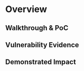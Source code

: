 # Overview
<!--
**Please replace text in each section below**

No rate limiting on login form - Vulnerability Report

Resources:

- <https://www.owasp.org/index.php?title=OWASP_Periodic_Table_of_Vulnerabilities_-_Brute_Force_(Generic)_/_Insufficient_Anti-automation&setlang=en>
- <http://projects.webappsec.org/w/page/13246938/Insufficient%20Anti-automation>
-->

## Walkthrough & PoC
<!--
Provide a step-by-step walkthrough on how to access the vulnerable injection point, and how to exploit the vulnerability.
Adding a dot-pointed walkthrough with relevant screenshots will speed triage time and result in faster rewards!

Example:

1. Browse to the website <www.inscope.com/form>
1. Fill out the login form and add in our target email address and any password
1. Turn on our intercept proxy for the browser and submit the form
1. Send the request to intruder from the intercept proxy
1. Submit the request 100 times with a new password each time
2. Sign in on the account directly after
-->

## Vulnerability Evidence
<!--
Your submission MUST include evidence of the vulnerability and not be theoretical in nature.

This can be a video showing the intruder not being limited after 100 requests, and the account being logged in afterwards.
-->

## Demonstrated Impact
<!--
This will enable an attacker to bruteforce any login for the website, and allow an attacker to attempt Credential Stuffing. 
--> 
